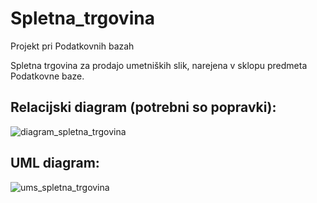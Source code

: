# Spletna_trgovina
Projekt pri Podatkovnih bazah 

Spletna trgovina za prodajo umetniških slik, narejena v sklopu predmeta Podatkovne baze.


## Relacijski diagram (potrebni so popravki):

![diagram_spletna_trgovina](https://user-images.githubusercontent.com/13337783/34355370-fe076456-ea34-11e7-9b33-a6e5c84331f2.jpg)

## UML diagram:
![ums_spletna_trgovina](https://user-images.githubusercontent.com/13337783/34249455-1485e86e-e63a-11e7-95c9-ff01011d3ffd.png)

